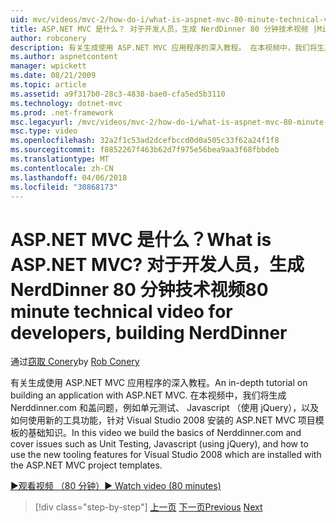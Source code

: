 ```yaml
---
uid: mvc/videos/mvc-2/how-do-i/what-is-aspnet-mvc-80-minute-technical-video-for-developers-building-nerddinner
title: ASP.NET MVC 是什么？ 对于开发人员，生成 NerdDinner 80 分钟技术视频 |Microsoft 文档
author: robconery
description: 有关生成使用 ASP.NET MVC 应用程序的深入教程。 在本视频中，我们将生成 Nerddinner.com 和涵盖的问题，例如单元测试，基础知识...
ms.author: aspnetcontent
manager: wpickett
ms.date: 08/21/2009
ms.topic: article
ms.assetid: a9f317b0-28c3-4838-bae0-cfa5ed5b3110
ms.technology: dotnet-mvc
ms.prod: .net-framework
msc.legacyurl: /mvc/videos/mvc-2/how-do-i/what-is-aspnet-mvc-80-minute-technical-video-for-developers-building-nerddinner
msc.type: video
ms.openlocfilehash: 32a2f1c53ad2dcefbccd0d0a505c33f62a24f1f8
ms.sourcegitcommit: f8852267f463b62d7f975e56bea9aa3f68fbbdeb
ms.translationtype: MT
ms.contentlocale: zh-CN
ms.lasthandoff: 04/06/2018
ms.locfileid: "30868173"
---
```

<a name="what-is-aspnet-mvc-80-minute-technical-video-for-developers-building-nerddinner"></a><span data-ttu-id="2fcf8-105">ASP.NET MVC 是什么？</span><span class="sxs-lookup"><span data-stu-id="2fcf8-105">What is ASP.NET MVC?</span></span> <span data-ttu-id="2fcf8-106">对于开发人员，生成 NerdDinner 80 分钟技术视频</span><span class="sxs-lookup"><span data-stu-id="2fcf8-106">80 minute technical video for developers, building NerdDinner</span></span>
====================
<span data-ttu-id="2fcf8-107">通过[窃取 Conery](https://github.com/robconery)</span><span class="sxs-lookup"><span data-stu-id="2fcf8-107">by [Rob Conery](https://github.com/robconery)</span></span>

<span data-ttu-id="2fcf8-108">有关生成使用 ASP.NET MVC 应用程序的深入教程。</span><span class="sxs-lookup"><span data-stu-id="2fcf8-108">An in-depth tutorial on building an application with ASP.NET MVC.</span></span> <span data-ttu-id="2fcf8-109">在本视频中，我们将生成 Nerddinner.com 和盖问题，例如单元测试、 Javascript （使用 jQuery），以及如何使用新的工具功能，针对 Visual Studio 2008 安装的 ASP.NET MVC 项目模板的基础知识。</span><span class="sxs-lookup"><span data-stu-id="2fcf8-109">In this video we build the basics of Nerddinner.com and cover issues such as Unit Testing, Javascript (using jQuery), and how to use the new tooling features for Visual Studio 2008 which are installed with the ASP.NET MVC project templates.</span></span>

[<span data-ttu-id="2fcf8-110">&#9654;观看视频 （80 分钟）</span><span class="sxs-lookup"><span data-stu-id="2fcf8-110">&#9654; Watch video (80 minutes)</span></span>](https://channel9.msdn.com/Blogs/ASP-NET-Site-Videos/what-is-aspnet-mvc-80-minute-technical-video-for-developers-building-nerddinner)

> [!div class="step-by-step"]
> <span data-ttu-id="2fcf8-111">[上一页](displaying-a-table-of-database-data.md)
> [下一页](why-aspnet-mvc-3-minute-overview-video-for-decision-makers.md)</span><span class="sxs-lookup"><span data-stu-id="2fcf8-111">[Previous](displaying-a-table-of-database-data.md)
[Next](why-aspnet-mvc-3-minute-overview-video-for-decision-makers.md)</span></span>
